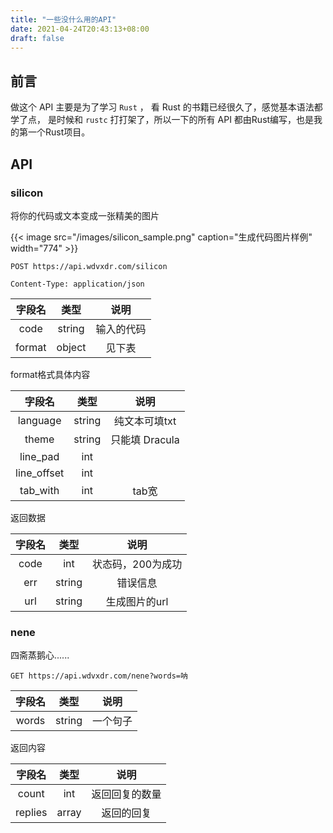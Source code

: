 ```yaml
---
title: "一些没什么用的API"
date: 2021-04-24T20:43:13+08:00
draft: false
---
```


## 前言

做这个 API 主要是为了学习 `Rust` ， 看 Rust 的书籍已经很久了，感觉基本语法都学了点，
是时候和 `rustc` 打打架了，所以一下的所有 API 都由Rust编写，也是我的第一个Rust项目。

## API

### silicon

将你的代码或文本变成一张精美的图片

{{< image src="/images/silicon_sample.png" caption="生成代码图片样例" width="774" >}}  

    POST https://api.wdvxdr.com/silicon

    Content-Type: application/json

| 字段名 |  类型  |    说明    |
|:------:|:------:|:--------:|
|  code  | string | 输入的代码 |
| format | object |   见下表   |

format格式具体内容

|   字段名    |  类型  |      说明      |
|:-----------:|:------:|:--------------:|
|  language   | string | 纯文本可填txt  |
|    theme    | string | 只能填 Dracula |
|  line_pad   |  int   |                |
| line_offset |  int   |                |
|  tab_with   |  int   |     tab宽      |

返回数据

| 字段名 |  类型  |       说明       |
|:------:|:------:|:--------------:|
|  code  |  int   | 状态码，200为成功 |
|  err   | string |     错误信息     |
|  url   | string |  生成图片的url   |

### nene

四斋蒸鹅心......

    GET https://api.wdvxdr.com/nene?words=呐

| 字段名 |  类型  |   说明   |
|:------:|:------:|:------:|
| words  | string | 一个句子 |

返回内容

| 字段名  | 类型  |      说明      |
|:-------:|:-----:|:------------:|
|  count  |  int  | 返回回复的数量 |
| replies | array |   返回的回复   |
